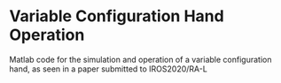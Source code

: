 # Variable Configuration Hand Operation
 Matlab code for the simulation and operation of a variable configuration hand, as seen in a paper submitted to IROS2020/RA-L
